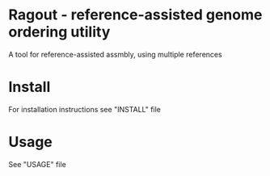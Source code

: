 Ragout - reference-assisted genome ordering utility
===================================================

A tool for reference-assisted assmbly, using multiple references

Install
=======
For installation instructions see "INSTALL" file

Usage
=====
See "USAGE" file